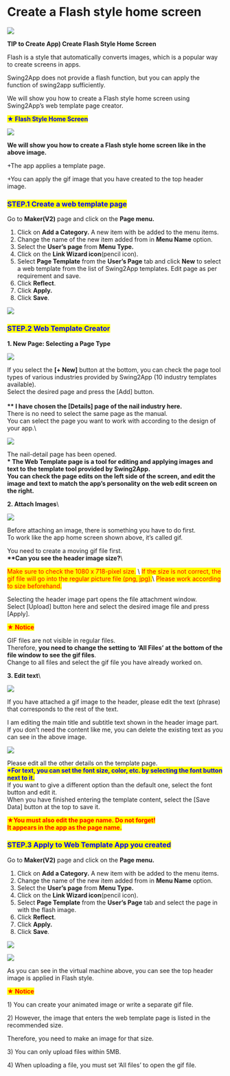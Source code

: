 # Create a Flash style home screen

![](https://support.swing2app.com/wp-content/uploads/2018/09/Home\_screen-2.png)

**TIP to Create App) Create Flash Style Home Screen**

Flash is a style that automatically converts images, which is a popular way to create screens in apps.

Swing2App does not provide a flash function, but you can apply the function of swing2app sufficiently.

We will show you how to create a Flash style home screen using Swing2App’s web template page creator.



<mark style="color:blue;">**★ Flash Style Home Screen**</mark>&#x20;

![](https://support.swing2app.com/wp-content/uploads/2018/09/%EB%85%B9%ED%99%94\_2020\_06\_08\_16\_50\_09\_818.gif)

**We will show you how to create a Flash style home screen like in the above image.**

\+The app applies a template page.

\+You can apply the gif image that you have created to the top header image.&#x20;



### <mark style="color:blue;">**STEP.1 Create a web template page**</mark>

Go to **Maker(V2)** page and click on the **Page menu.**

1. Click on **Add a Category.** A new item with be added to the menu items.
2. Change the name of the new item added from in **Menu Name** option.
3. &#x20;Select the **User’s page** from **Menu Type.**
4. Click on the **Link Wizard icon**(pencil icon).
5. Select **Page Template** from the **User’s Page** tab and click **New** to select a web template from the list of Swing2App templates. Edit page as per requirement and save.
6. Click **Reflect**.
7. Click **Apply.**
8. Click **Save**.

![](https://support.swing2app.com/wp-content/uploads/2018/09/temp1.png)



### <mark style="color:blue;">**STEP.2 Web Template Creator**</mark>

**1. New Page: Selecting a Page Type**

![](https://support.swing2app.com/wp-content/uploads/2018/09/flash1.png)

If you select the **\[+ New]** button at the bottom, you can check the page tool types of various industries provided by Swing2App (10 industry templates available).\
Select the desired page and press the \[Add] button.\
\
**\*\* I have chosen the \[Details] page of the nail industry here.**\
There is no need to select the same page as the manual.\
You can select the page you want to work with according to the design of your app.\


![](https://support.swing2app.com/wp-content/uploads/2018/09/Screenshot-2020-05-08-at-15.47.23.png)

The nail-detail page has been opened.\
**\* The Web Template page is a tool for editing and applying images and text to the template tool provided by Swing2App.**\
**You can check the page edits on the left side of the screen, and edit the image and text to match the app’s personality on the web edit screen on the right.**

**2. Attach Images**\


![](https://support.swing2app.com/wp-content/uploads/2018/09/flash2.png)

Before attaching an image, there is something you have to do first.\
To work like the app home screen shown above, it’s called gif.

You need to create a moving gif file first. \
**\*\*Can you see the header image size?**\


<mark style="color:red;">Make sure to check the 1080 x 718-pixel size.</mark> \ <mark style="color:red;">If the size is not correct, the gif file will go into the regular picture file (png, jpg).</mark>\ <mark style="color:red;">Please work according to size beforehand.</mark>

Selecting the header image part opens the file attachment window.\
Select \[Upload] button here and select the desired image file and press \[Apply].



<mark style="color:red;">**★ Notice**</mark>

GIF files are not visible in regular files.\
Therefore, **you need to change the setting to ‘All Files’ at the bottom of the file window to see the gif files**.\
Change to all files and select the gif file you have already worked on.

**3. Edit text**\


![](https://support.swing2app.com/wp-content/uploads/2018/09/flash3.png)

If you have attached a gif image to the header, please edit the text (phrase) that corresponds to the rest of the text.

I am editing the main title and subtitle text shown in the header image part.\
If you don’t need the content like me, you can delete the existing text as you can see in the above image.

![](https://support.swing2app.com/wp-content/uploads/2018/09/flash4.png)

Please edit all the other details on the template page.\
<mark style="color:blue;">**\*For text, you can set the font size, color, etc. by selecting the font button next to it.**</mark> \
If you want to give a different option than the default one, select the font button and edit it.\
When you have finished entering the template content, select the \[Save Data] button at the top to save it.

<mark style="color:red;">**★You must also edit the page name. Do not forget!**</mark>\
<mark style="color:red;">**It appears in the app as the page name.**</mark>&#x20;



### <mark style="color:blue;">**STEP.3 Apply to Web Template App you created**</mark>

Go to **Maker(V2)** page and click on the **Page menu.**

1. Click on **Add a Category.** A new item with be added to the menu items.
2. Change the name of the new item added from in **Menu Name** option.
3. &#x20;Select the **User’s page** from **Menu Type.**
4. Click on the **Link Wizard icon**(pencil icon).
5. Select **Page Template** from the **User’s Page** tab and select the page in with the flash image.
6. Click **Reflect**.
7. Click **Apply.**
8. Click **Save**.

![](https://support.swing2app.com/wp-content/uploads/2018/09/flash6.png)

![](https://support.swing2app.com/wp-content/uploads/2018/09/%EB%85%B9%ED%99%94\_2020\_06\_08\_16\_52\_19\_342.gif)

As you can see in the virtual machine above, you can see the top header image is applied in Flash style.



<mark style="color:red;">**★ Notice**</mark>

1\) You can create your animated image or write a separate gif file.

2\) However, the image that enters the web template page is listed in the recommended size.

Therefore, you need to make an image for that size.

3\) You can only upload files within 5MB.

4\) When uploading a file, you must set ‘All files’ to open the gif file.
